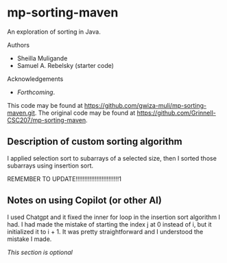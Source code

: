 # mp-sorting-maven

An exploration of sorting in Java.

Authors

* Sheilla Muligande
* Samuel A. Rebelsky (starter code)

Acknowledgements

* _Forthcoming_.

This code may be found at <https://github.com/gwiza-muli/mp-sorting-maven.git>. The original code may be found at <https://github.com/Grinnell-CSC207/mp-sorting-maven>.

Description of custom sorting algorithm
---------------------------------------
I applied selection sort to subarrays of a selected size, then I sorted those subarrays using insertion sort. 

REMEMBER TO UPDATE!!!!!!!!!!!!!!!!!!!!!!!!!1

Notes on using Copilot (or other AI)
------------------------------------

I used Chatgpt and it fixed the inner for loop in the insertion sort algorithm I had. I had made the mistake of starting the index
j at 0 instead of i, but it initialized it to i + 1. It was pretty straightforward and I understood the mistake I made.

_This section is optional_
